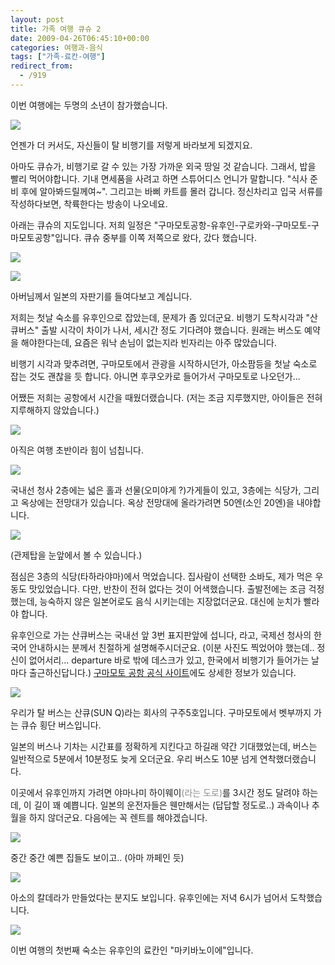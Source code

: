 ```yaml
---
layout: post
title: 가족 여행 큐슈 2
date: 2009-04-26T06:45:10+00:00
categories: 여행과-음식
tags: ["가족-료칸-여행"]
redirect_from:
  - /919
---
```




이번 여행에는 두명의 소년이 참가했습니다.

![ ](/assets/media/uploads_1_cfile1.uf.1876DA1149F42E6EE7BED5.jpg)

언젠가 더 커서도, 자신들이 탈 비행기를 저렇게 바라보게 되겠지요.

아마도 큐슈가, 비행기로 갈 수 있는 가장 가까운 외국 땅일 것 같습니다. 그래서, 밥을 빨리 먹어야합니다. 기내 면세품을 사려고 하면 스튜어디스 언니가 말합니다. "식사 준비 후에 알아봐드릴께여~". 그리고는 바삐 카트를 몰러 갑니다. 정신차리고 입국 서류를 작성하다보면, 착륙한다는 방송이 나오네요.

아래는 큐슈의 지도입니다. 저희 일정은 "구마모토공항-유후인-구로카와-구마모토-구마모토공항"입니다. 큐슈 중부를 이쪽 저쪽으로 왔다, 갔다 했습니다.

![ ](/assets/media/uploads_1_cfile24.uf.115C031049F43914D8BB08.gif)

![ ](/assets/media/uploads_1_cfile21.uf.18764F1149F430AD8E8802.jpg)

아버님께서 일본의 자판기를 들여다보고 계십니다.

저희는 첫날 숙소를 유후인으로 잡았는데, 문제가 좀 있더군요. 비행기 도착시각과 "산큐버스" 출발 시각이 차이가 나서, 세시간 정도 기다려야 했습니다. 원래는 버스도 예약을 해야한다는데, 요즘은 워낙 손님이 없는지라 빈자리는 아주 많았습니다.

비행기 시각과 맞추려면, 구마모토에서 관광을 시작하시던가, 아소팜등을 첫날 숙소로 잡는 것도 괜찮을 듯 합니다. 아니면 후쿠오카로 들어가서 구마모토로 나오던가...

어쨌든 저희는 공항에서 시간을 때웠더랬습니다. (저는 조금 지루했지만, 아이들은 전혀 지루해하지 않았습니다.)

![ ](/assets/media/uploads_1_cfile22.uf.14124C1349F431142592CE.jpg)

아직은 여행 초반이라 힘이 넘칩니다.

![ ](/assets/media/uploads_1_cfile21.uf.17485D1449F431EB2205AD.jpg)

국내선 청사 2층에는 넓은 홀과 선물(오미야게 ?)가게들이 있고, 3층에는 식당가, 그리고 옥상에는 전망대가 있습니다. 옥상 전망대에 올라가려면 50엔(소인 20엔)을 내야합니다.

![ ](/assets/media/uploads_1_cfile25.uf.1907D41249F432895D3FDD.jpg)

(관제탑을 눈앞에서 볼 수 있습니다.)

점심은 3층의 식당(타하라야마)에서 먹었습니다. 집사람이 선택한 소바도, 제가 먹은 우동도 맛있었습니다. 다만, 반찬이 전혀 없다는 것이 어색했습니다. 출발전에는 조금 걱정했는데, 능숙하지 않은 일본어로도 음식 시키는데는 지장없더군요. 대신에 눈치가 빨라야 합니다.

유후인으로 가는 산큐버스는 국내선 앞 3번 표지판앞에 섭니다, 라고, 국제선 청사의 한국어 안내하시는 분께서 친절하게 설명해주시더군요. (이분 사진도 찍었어야 했는데.. 정신이 없어서리... departure 바로 밖에 데스크가 있고, 한국에서 비행기가 들어가는 날마다 출근하신답니다.) <a title="[http://www.kmj-ab.co.jp/korea/]로 이동합니다." href="http://www.kmj-ab.co.jp/korea/" target="_blank">구마모토 공항 공식 사이트</a>에도 상세한 정보가 있습니다.

![ ](/assets/media/uploads_1_cfile5.uf.195BB41049F43353F90945.jpg)

우리가 탈 버스는 산큐(SUN Q)라는 회사의 구주5호입니다. 구마모토에서 벳부까지 가는 큐슈 횡단 버스입니다.

일본의 버스나 기차는 시간표를 정확하게 지킨다고 하길래 약간 기대했었는데, 버스는 일반적으로 5분에서 10분정도 늦게 오더군요. 우리 버스도 10분 넘게 연착했더랬습니다.

이곳에서 유후인까지 가려면 야마나미 하이웨이<font color="#8e8e8e">(라는 도로)</font>를 3시간 정도 달려야 하는데, 이 길이 꽤 예쁩니다. 일본의 운전자들은 웬만해서는 (답답할 정도로..) 과속이나 추월을 하지 않더군요. 다음에는 꼭 렌트를 해야겠습니다.

![ ](/assets/media/uploads_1_cfile2.uf.11132A1349F4062BC1640F.jpg)

중간 중간 예쁜 집들도 보이고.. (아마 까페인 듯)

![ ](/assets/media/uploads_1_cfile2.uf.11132A1349F40636C28FDB.jpg)

아소의 칼데라가 만들었다는 분지도 보입니다. 유후인에는 저녁 6시가 넘어서 도착했습니다.

![ ](/assets/media/uploads_1_cfile1.uf.1629FB0F49F402C2D26446.jpg)

이번 여행의 첫번째 숙소는 유후인의 료칸인 "마키바노이에"입니다.
<div id=comments>
</div>

